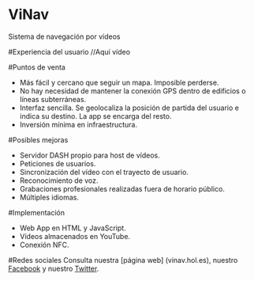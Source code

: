# ViNav
Sistema de navegación por vídeos

#Experiencia del usuario
//Aquí vídeo

#Puntos de venta
* Más fácil y cercano que seguir un mapa. Imposible perderse.
* No hay necesidad de mantener la conexión GPS dentro de edificios o líneas subterráneas.
* Interfaz sencilla. Se geolocaliza la posición de partida del usuario e indica su destino. La app se encarga del resto.
* Inversión mínima en infraestructura.

#Posibles mejoras
* Servidor DASH propio para host de vídeos.
* Peticiones de usuarios.
* Sincronización del vídeo con el trayecto de usuario.
* Reconocimiento de voz.
* Grabaciones profesionales realizadas fuera de horario público.
* Múltiples idiomas.

#Implementación
* Web App en HTML y JavaScript.
* Vídeos almacenados en YouTube.
* Conexión NFC.

#Redes sociales
Consulta nuestra [página web] (vinav.hol.es), nuestro [Facebook]() y nuestro [Twitter](https://twitter.com/ViNav4all).
